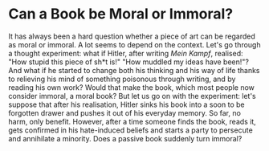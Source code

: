 Can a Book be Moral or Immoral?
===============================

It has always been a hard question whether a piece of art can be regarded as moral or immoral. A lot seems to depend on 
the context. Let's go through a thought experiment: what if Hitler, after writing _Mein Kampf_, realised:
"How stupid this piece of sh*t is!" "How muddled my ideas have been!"? And what if he started to
change both his thinking and his way of life thanks to relieving his mind of something poisonous through writing, 
and by reading his own work? Would that make the book, which most people now consider immoral, a moral book? 
But let us go on with the experiment: let's suppose that after his realisation, Hitler sinks his book 
into a soon to be forgotten drawer and pushes it out of his everyday memory. So far, no harm, only benefit. However,
after a time someone finds the book, reads it, gets confirmed in his hate-induced beliefs and starts a
party to persecute and annihilate a minority. Does a passive book suddenly turn immoral?
